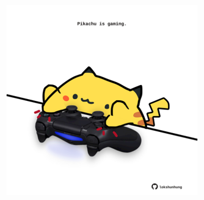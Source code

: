 <!-- built at 20/09/2021, 08:02:21 UTC -->
<p align="center">
  <img width="500" height="500" src="./ReadmeImage.svg">
</p>
